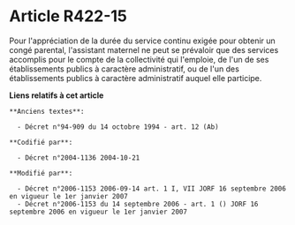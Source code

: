 # Article R422-15

Pour l'appréciation de la durée du service continu exigée pour obtenir un congé parental, l'assistant maternel ne peut se
prévaloir que des services accomplis pour le compte de la collectivité qui l'emploie, de l'un de ses établissements publics à
caractère administratif, ou de l'un des établissements publics à caractère administratif auquel elle participe.

**Liens relatifs à cet article**

	**Anciens textes**:

	  - Décret n°94-909 du 14 octobre 1994 - art. 12 (Ab)

	**Codifié par**:

	  - Décret n°2004-1136 2004-10-21

	**Modifié par**:

	  - Décret n°2006-1153 2006-09-14 art. 1 I, VII JORF 16 septembre 2006 en vigueur le 1er janvier 2007
	  - Décret n°2006-1153 du 14 septembre 2006 - art. 1 () JORF 16 septembre 2006 en vigueur le 1er janvier 2007
